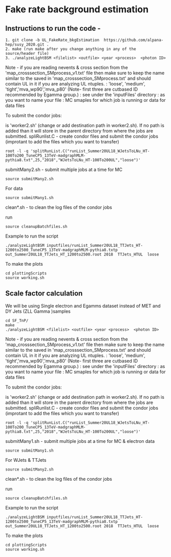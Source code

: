 # Fake rate background estimation

## Instructions to run the code -
```
1. git clone -b UL_FakeRate_bkgEstimation  https://github.com/alpana-hep/susy_2020.git .
2. make (run make after you change anything in any of the source/header file)
3. ./analyzeLightBSM <filelist> <outfile> <year <process>  <photon ID>
```
Note - if you are reading nevents & cross section from the 'map_crosssection_SMprocess_v1.txt' file then make sure to keep the <process> name similar to the saved in 'map_crosssection_SMprocess.txt' and should contain UL in it if you are analyzing UL ntuples.
<photon ID>: 'loose', 'medium', 'tight','mva_wp90','mva_p80'
(Note-  first three are cutbased ID recommended by Egamma group.)
<filelist>: see under the 'inputFiles' directory
<outfile>: as you want to name your file
<process>: MC smaples for which job is running or data for data files

To submit the condor jobs:

<executable> is 'worker2.sh' (change or add destination path in worker2.sh). If no path is added than it will store in the parent directory from where the jobs are submitted. 
spliRunlist.C - create condor files and submit the condor jobs (improtant to add the files which you want to transfer)

```
root -l -q 'splitRunList.C("runList_Summer20UL18_WJetsToLNu_HT-100To200_TuneCP5_13TeV-madgraphMLM-pythia8.txt",25,"2018","WJetsToLNu_HT-100To200UL","loose")'

```
submitMany2.sh - submit multiple jobs at a time for MC
```
source submitMany2.sh
```
For data
```
source submitMany1.sh

```
clean*.sh - to clean the log files of the condor jobs

run 

```
source cleanupBatchfiles.sh

```

Example to run the script

```
./analyzeLightBSM inputfiles/runList_Summer20UL18_TTJets_HT-1200to2500_TuneCP5_13TeV-madgraphMLM-pythia8.txtp out_Summer20UL18_TTJets_HT_1200to2500.root 2018  TTJets_HTUL  loose

```

To make the plots

```
cd plottingScripts
source working.sh

```

## Scale factor calculation
We will be using Single electron and Egamms dataset instead of MET and DY Jets (ZLL Gamma )samples
```
cd SF_TnP/
make
./analyzeLightBSM <filelist> <outfile> <year <process>  <photon ID>
```
Note - if you are reading nevents & cross section from the 'map_crosssection_SMprocess_v1.txt' file then make sure to keep the <process> name similar to the saved in 'map_crosssection_SMprocess.txt' and should contain UL in it if you are analyzing UL ntuples.
<photon ID>: 'loose', 'medium', 'tight','mva_wp90','mva_p80'
(Note-  first three are cutbased ID recommended by Egamma group.)
<filelist>: see under the 'inputFiles' directory
<outfile>: as you want to name your file
<process>: MC smaples for which job is running or data for data files

To submit the condor jobs:

<executable> is 'worker2.sh' (change or add destination path in worker2.sh). If no path is added than it will store in the parent directory from where the jobs are submitted.
spliRunlist.C - create condor files and submit the condor jobs (improtant to add the files which you want to transfer)

```
root -l -q 'splitRunList.C("runList_Summer20UL18_WJetsToLNu_HT-100To200_TuneCP5_13TeV-madgraphMLM-pythia8.txt",25,"2018","WJetsToLNu_HT-100To200UL","loose")'

```
submitMany1.sh - submit multiple jobs at a time for MC & electron data
```
source submitMany1.sh
```
For WJets & TTJets
```
source submitMany2.sh

```
clean*.sh - to clean the log files of the condor jobs

run

```
source cleanupBatchfiles.sh

```

Example to run the script

```
./analyzeLightBSM inputfiles/runList_Summer20UL18_TTJets_HT-1200to2500_TuneCP5_13TeV-madgraphMLM-pythia8.txtp out_Summer20UL18_TTJets_HT_1200to2500.root 2018  TTJets_HTUL  loose

```

To make the plots

```
cd plottingScripts
source working.sh

```
